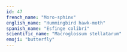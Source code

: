```yaml
---
id: 47
french_name: "Moro-sphinx"
english_name: "Hummingbird hawk-moth"
spanish_name: "Esfinge colibrí"
scientific_name: "Macroglossum stellatarum"
emoji: "butterfly"
---
```

